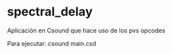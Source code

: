 # spectral_delay
Aplicación en Csound que hace uso de los pvs opcodes

Para ejecutar:
csound main.csd

